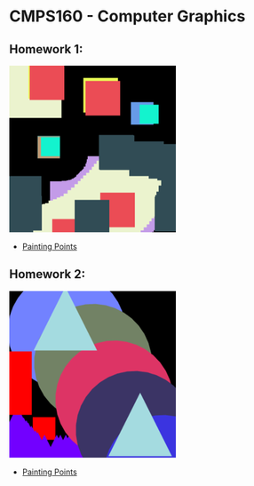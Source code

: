 # CMPS160 - Computer Graphics

## Homework 1:
![assg1_screenshot](/ASSG_01/screenshot.png)
* [Painting Points](https://rawgit.com/tebaker/CMPS160/master/ASSG_01/driver.html)

## Homework 2:
![assg2_screenshot](/ASSG_02/screenshot.png)
* [Painting Points](https://rawgit.com/tebaker/CMPS160/master/ASSG_02/driver.html)